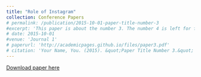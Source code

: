 ```yaml
---
title: "Role of Instagram"
collection: Conference Papers
# permalink: /publication/2015-10-01-paper-title-number-3
#excerpt: 'This paper is about the number 3. The number 4 is left for future work.'
# date: 2015-10-01
#venue: 'Journal 1'
# paperurl: 'http://academicpages.github.io/files/paper3.pdf'
# citation: 'Your Name, You. (2015). &quot;Paper Title Number 3.&quot; <i>Journal 1</i>. 1(3).'
---
```

[Download paper here](http://academicpages.github.io/files/paper3.pdf)